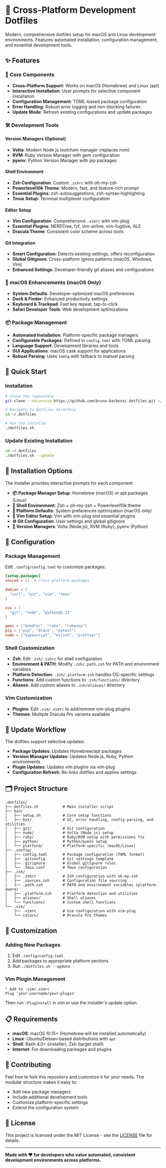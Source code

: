 # 🚀 Cross-Platform Development Dotfiles

Modern, comprehensive dotfiles setup for macOS and Linux development environments. Features automated installation, configuration management, and essential development tools.

## ✨ Features

### 🔧 **Core Components**

- **Cross-Platform Support**: Works on macOS (Homebrew) and Linux (apt)
- **Interactive Installation**: User prompts for selective component installation
- **Configuration Management**: TOML-based package configuration
- **Error Handling**: Robust error logging and non-blocking failures
- **Update Mode**: Refresh existing configurations and update packages

### 🛠 **Development Tools**

#### **Version Managers** (Optional)

- **Volta**: Modern Node.js toolchain manager (replaces nvm)
- **RVM**: Ruby Version Manager with gem configuration
- **pyenv**: Python Version Manager with pip packages

#### **Shell Environment**

- **Zsh Configuration**: Custom `.zshrc` with oh-my-zsh
- **Powerlevel10k Theme**: Modern, fast, and feature-rich prompt
- **Essential Plugins**: zsh-autosuggestions, zsh-syntax-highlighting
- **Tmux Setup**: Terminal multiplexer configuration

#### **Editor Setup**

- **Vim Configuration**: Comprehensive `.vimrc` with vim-plug
- **Essential Plugins**: NERDTree, fzf, vim-airline, vim-fugitive, ALE
- **Dracula Theme**: Consistent color scheme across tools

#### **Git Integration**

- **Smart Configuration**: Detects existing settings, offers reconfiguration
- **Global Gitignore**: Cross-platform ignore patterns (macOS, Windows, Vim)
- **Enhanced Settings**: Developer-friendly git aliases and configurations

### 🎨 **macOS Enhancements** (macOS Only)

- **System Defaults**: Developer-optimized macOS preferences
- **Dock & Finder**: Enhanced productivity settings
- **Keyboard & Trackpad**: Fast key repeat, tap-to-click
- **Safari Developer Tools**: Web development optimizations

### 📦 **Package Management**

- **Automated Installation**: Platform-specific package managers
- **Configurable Packages**: Defined in `config.toml` with TOML parsing
- **Language Support**: Development libraries and tools
- **GUI Applications**: macOS cask support for applications
- **Robust Parsing**: Uses `tomlq` with fallback to manual parsing

## 🚀 Quick Start

### Installation

```bash
# Clone the repository
git clone --recursive https://github.com/bruno-barbosa/.dotfiles.git ~/.dotfiles

# Navigate to dotfiles directory
cd ~/.dotfiles

# Run the installer
./dotfiles.sh
```

### Update Existing Installation

```bash
cd ~/.dotfiles
./dotfiles.sh --update
```

## 🎯 Installation Options

The installer provides interactive prompts for each component:

- **📦 Package Manager Setup**: Homebrew (macOS) or apt packages (Linux)
- **🐚 Shell Environment**: Zsh + oh-my-zsh + Powerlevel10k theme
- **🍎 Platform Defaults**: System preferences optimization (macOS only)
- **📝 Vim Editor Setup**: Vim with vim-plug and essential plugins
- **⚙️ Git Configuration**: User settings and global gitignore
- **🔄 Version Managers**: Volta (Node.js), RVM (Ruby), pyenv (Python)

## 📁 Configuration

### Package Management

Edit `.config/config.toml` to customize packages:

```toml
[setup.packages]
shared = []  # Cross-platform packages

debian = [
  "curl", "git", "vim", "tmux"
]

osx = [
  "git", "node", "python@3.11"
]

gems = ["bundler", "rake", "rubocop"]
pip = ["pip", "black", "pytest"]
node = ["typescript", "eslint", "prettier"]
```

### Shell Customization

- **Zsh**: Edit `.zsh/.zshrc` for shell configuration
- **Environment & PATH**: Modify `.zsh/.path.zsh` for PATH and environment variables
- **Platform Detection**: `.zsh/.platform.zsh` handles OS-specific settings
- **Functions**: Add custom functions to `.zsh/functions/` directory
- **Aliases**: Add custom aliases to `.zsh/aliases/` directory

### Vim Customization

- **Plugins**: Edit `.vim/.vimrc` to add/remove vim-plug plugins
- **Themes**: Multiple Dracula Pro variants available

## 🔄 Update Workflow

The dotfiles support selective updates:

- **Package Updates**: Updates Homebrew/apt packages
- **Version Manager Updates**: Updates Node.js, Ruby, Python environments
- **Plugin Updates**: Updates vim plugins via vim-plug
- **Configuration Refresh**: Re-links dotfiles and applies settings

## 🗂 Project Structure

```
.dotfiles/
├── dotfiles.sh           # Main installer script
├── bin/
│   ├── setup.sh          # Core setup functions
│   ├── bot/              # UI, error handling, config parsing, and utilities
│   ├── git/              # Git configuration
│   ├── node/             # Volta (Node.js) setup
│   ├── ruby/             # Ruby/RVM setup with permissions fix
│   ├── python/           # Python/pyenv setup
│   └── platform/         # Platform-specific (macOS/Linux)
├── .config/
│   ├── config.toml       # Package configuration (TOML format)
│   ├── .gitconfig        # Git settings template
│   ├── .gitignore        # Global gitignore rules
│   └── .tmux.conf        # Tmux configuration
├── .zsh/
│   ├── .zshrc            # Zsh configuration with oh-my-zsh
│   ├── .sources.zsh      # Configuration file sourcing
│   ├── .path.zsh         # PATH and environment variables (platform-aware)
│   ├── .platform.zsh     # Platform detection and utilities
│   ├── aliases/          # Shell aliases
│   └── functions/        # Custom shell functions
└── .vim/
    ├── .vimrc            # Vim configuration with vim-plug
    └── colors/           # Dracula Pro themes
```

## 🎨 Customization

### Adding New Packages

1. Edit `.config/config.toml`
2. Add packages to appropriate platform sections
3. Run `./dotfiles.sh --update`

### Vim Plugin Management

```vim
" Add to .vim/.vimrc
Plug 'your-username/your-plugin'
```

Then run `:PlugInstall` in vim or use the installer's update option.

## 📋 Requirements

- **macOS**: macOS 10.15+ (Homebrew will be installed automatically)
- **Linux**: Ubuntu/Debian-based distributions with `apt`
- **Shell**: Bash 4.0+ (installer), Zsh (target shell)
- **Internet**: For downloading packages and plugins

## 🤝 Contributing

Feel free to fork this repository and customize it for your needs. The modular structure makes it easy to:

- Add new package managers
- Include additional development tools
- Customize platform-specific settings
- Extend the configuration system

## 📄 License

This project is licensed under the MIT License - see the [LICENSE](LICENSE) file for details.

---

**Made with ❤️ for developers who value automated, consistent development environments across platforms.**
